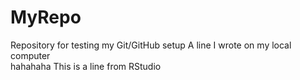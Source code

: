 # MyRepo

Repository for testing my Git/GitHub setup A line I wrote on my local computer\
hahahaha This is a line from RStudio
